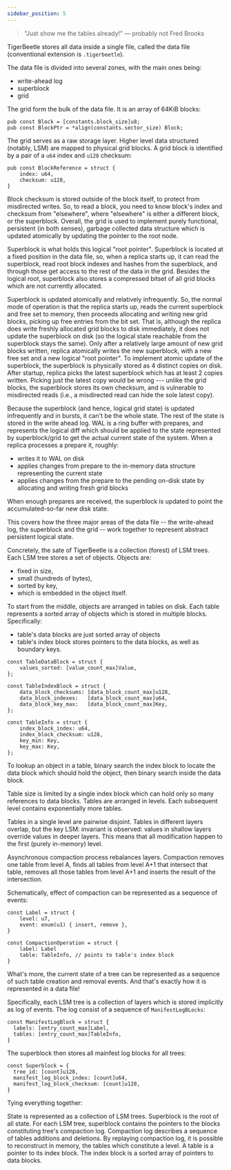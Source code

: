```yaml
---
sidebar_position: 5
---
```


> “Just show me the tables already!”
> — probably not Fred Brooks

TigerBeetle stores all data inside a single file, called the data file (conventional extension is
`.tigerbeetle`).

The data file is divided into several zones, with the main ones being:

- write-ahead log
- superblock
- grid


The grid form the bulk of the data file. It is an array of 64KiB blocks:

```zig
pub const Block = [constants.block_size]u8;
pub const BlockPtr = *align(constants.sector_size) Block;
```

The grid serves as a raw storage layer. Higher level data structured (notably, LSM) are mapped to
physical grid blocks. A grid block is identified by a pair of a `u64` index and `u128` checksum:

```zig
pub const BlockReference = struct {
    index: u64,
    checksum: u128,
}
```

Block checksum is stored outside of the block itself, to protect from misdirected writes. So, to
read a block, you need to know block's index and checksum from "elsewhere", where "elsewhere" is
either a different block, or the superblock. Overall, the grid is used to implement purely
functional, persistent (in both senses), garbage collected data structure which is updated
atomically by updating the pointer to the root node.

Superblock is what holds this logical "root pointer". Superblock is located at a fixed position in
the data file, so, when a replica starts up, it can read the superblock, read root block indexes and
hashes from the superblock, and through those get access to the rest of the data in the grid.
Besides the logical root, superblock also stores a compressed bitset of all grid blocks which are
not currently allocated.

Superblock is updated atomically and relatively infrequently. So, the normal mode of operation is
that the replica starts up, reads the current superblock and free set to memory, then proceeds
allocating and writing new grid blocks, picking up free entries from the bit set. That is, although
the replica does write freshly allocated grid blocks to disk immediately, it does not update the
superblock on disk (so the logical state reachable from the superblock stays the same). Only after a
relatively large amount of new grid blocks written, replica atomically writes the new superblock,
with a new free set and a new logical "root pointer". To implement atomic update of the superblock,
the superblock is physically stored as 4 distinct copies on disk. After startup, replica picks the
latest superblock which has at least 2 copies written. Picking just the latest copy would be wrong
--- unlike the grid blocks, the superblock stores its own checksum, and is vulnerable to misdirected
reads (i.e., a misdirected read can hide the sole latest copy).

Because the superblock (and hence, logical grid state) is updated infrequently and in bursts, it
can't be the whole state. The rest of the state is stored in the write ahead log. WAL is a ring
buffer with prepares, and represents the logical diff which should be applied to the state
represented by superblock/grid to get the actual current state of the system. When a replica
processes a prepare it, roughly:

* writes it to WAL on disk
* applies changes from prepare to the in-memory data structure representing the current state
* applies changes from the prepare to the pending on-disk state by allocating and writing fresh grid
  blocks

When enough prepares are received, the superblock is updated to point the accumulated-so-far new
disk state.

This covers how the three major areas of the data file -- the write-ahead log, the superblock and
the grid -- work together to represent abstract persistent logical state.

Concretely, the sate of TigerBeetle is a collection (forest) of LSM trees. Each LSM tree stores a
set of objects. Objects are:

* fixed in size,
* small (hundreds of bytes),
* sorted by key,
* which is embedded in the object itself.

To start from the middle, objects are arranged in tables on disk. Each table represents a sorted
array of objects which is stored in multiple blocks. Specifically:

* table's data blocks are just sorted array of objects
* table's index block stores pointers to the data blocks, as well as boundary keys.

```zig
const TableDataBlock = struct {
    values_sorted: [value_count_max]Value,
};

const TableIndexBlock = struct {
    data_block_checksums: [data_block_count_max]u128,
    data_block_indexes:   [data_block_count_max]u64,
    data_block_key_max:   [data_block_count_max]Key,
};

const TableInfo = struct {
    index_block_index: u64,
    index_block_checksum: u128,
    key_min: Key,
    key_max: Key,
};
```

To lookup an object in a table, binary search the index block to locate the data block which should
hold the object, then binary search inside the data block.

Table size is limited by a single index block which can hold only so many references to data blocks.
Tables are arranged in levels. Each subsequent level contains exponentially more tables.

Tables in a single level are pairwise disjoint. Tables in different layers overlap, but the key LSM:
invariant is observed: values in shallow layers override values in deeper layers. This means that
all modification happen to the first (purely in-memory) level.

Asynchronous compaction process rebalances layers. Compaction removes one table from level A, finds
all tables from level A+1 that intersect that table, removes all those tables from level A+1 and
inserts the result of the intersection.

Schematically, effect of compaction can be represented as a sequence of events:

```zig
const Label = struct {
    level: u7,
    event: enum(u1) { insert, remove },
}

const CompactionOperation = struct {
    label: Label
    table: TableInfo, // points to table's index block
}
```

What's more, the current state of a tree can be represented as a sequence of such table creation and
removal events. And that's exactly how it is represented in a data file!

Specifically, each LSM tree is a collection of layers which is stored implicitly as log of events.
The log consist of a sequence of `ManifestLogBLocks`:

```zig
const ManifestLogBlock = struct {
  labels: [entry_count_max]Label,
  tables: [entry_count_max]TableInfo,
}
```

The superblock then stores all mainfest log blocks for all trees:

```zig
const Superblock = {
  tree_id: [count]u128,
  manifest_log_block_index: [count]u64,
  manifest_log_block_checksum: [count]u128,
}
```

Tying everything together:

State is represented as a collection of LSM trees. Superblock is the root of all state. For each LSM
tree, superblock contains the pointers to the blocks constituting tree's compaction log. Compaction
log describes a sequence of tables additions and deletions. By replaying compaction log, it is
possible to reconstruct in memory, the tables which constitute a level. A table is a pointer to its
index block. The index block is a sorted array of pointers to data blocks.
